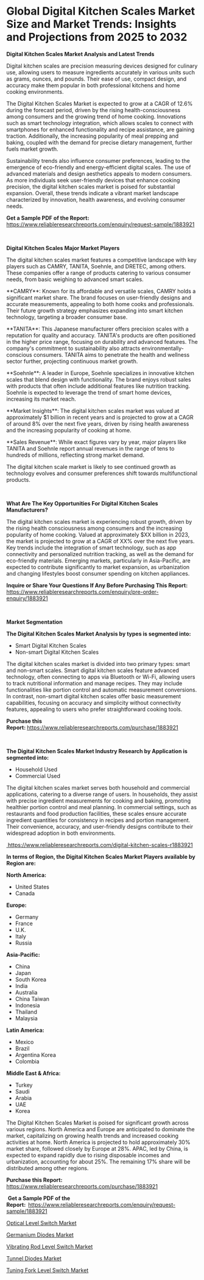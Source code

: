 <p><h1>Global Digital Kitchen Scales Market Size and Market Trends: Insights and Projections from 2025 to 2032</h1></p><p><strong>Digital Kitchen Scales Market Analysis and Latest Trends</strong></p>
<p><p>Digital kitchen scales are precision measuring devices designed for culinary use, allowing users to measure ingredients accurately in various units such as grams, ounces, and pounds. Their ease of use, compact design, and accuracy make them popular in both professional kitchens and home cooking environments. </p><p>The Digital Kitchen Scales Market is expected to grow at a CAGR of 12.6% during the forecast period, driven by the rising health-consciousness among consumers and the growing trend of home cooking. Innovations such as smart technology integration, which allows scales to connect with smartphones for enhanced functionality and recipe assistance, are gaining traction. Additionally, the increasing popularity of meal prepping and baking, coupled with the demand for precise dietary management, further fuels market growth. </p><p>Sustainability trends also influence consumer preferences, leading to the emergence of eco-friendly and energy-efficient digital scales. The use of advanced materials and design aesthetics appeals to modern consumers. As more individuals seek user-friendly devices that enhance cooking precision, the digital kitchen scales market is poised for substantial expansion. Overall, these trends indicate a vibrant market landscape characterized by innovation, health awareness, and evolving consumer needs.</p></p>
<p><strong>Get a Sample PDF of the Report:&nbsp;</strong> <a href="https://www.reliableresearchreports.com/enquiry/request-sample/1883921?utm_campaign=114&utm_medium=2&utm_source=Github&utm_content=ia&utm_term=06042025&utm_id=digital-kitchen-scales">https://www.reliableresearchreports.com/enquiry/request-sample/1883921</a></p>
<p>&nbsp;</p>
<p><strong>Digital Kitchen Scales Major Market Players</strong></p>
<p><p>The digital kitchen scales market features a competitive landscape with key players such as CAMRY, TANITA, Soehnle, and DRETEC, among others. These companies offer a range of products catering to various consumer needs, from basic weighing to advanced smart scales.</p><p>**CAMRY**: Known for its affordable and versatile scales, CAMRY holds a significant market share. The brand focuses on user-friendly designs and accurate measurements, appealing to both home cooks and professionals. Their future growth strategy emphasizes expanding into smart kitchen technology, targeting a broader consumer base.</p><p>**TANITA**: This Japanese manufacturer offers precision scales with a reputation for quality and accuracy. TANITA's products are often positioned in the higher price range, focusing on durability and advanced features. The company's commitment to sustainability also attracts environmentally-conscious consumers. TANITA aims to penetrate the health and wellness sector further, projecting continuous market growth.</p><p>**Soehnle**: A leader in Europe, Soehnle specializes in innovative kitchen scales that blend design with functionality. The brand enjoys robust sales with products that often include additional features like nutrition tracking. Soehnle is expected to leverage the trend of smart home devices, increasing its market reach.</p><p>**Market Insights**: The digital kitchen scales market was valued at approximately $1 billion in recent years and is projected to grow at a CAGR of around 8% over the next five years, driven by rising health awareness and the increasing popularity of cooking at home.</p><p>**Sales Revenue**: While exact figures vary by year, major players like TANITA and Soehnle report annual revenues in the range of tens to hundreds of millions, reflecting strong market demand.</p><p>The digital kitchen scale market is likely to see continued growth as technology evolves and consumer preferences shift towards multifunctional products.</p></p>
<p>&nbsp;</p>
<p><strong>What Are The Key Opportunities For Digital Kitchen Scales Manufacturers?</strong></p>
<p><p>The digital kitchen scales market is experiencing robust growth, driven by the rising health consciousness among consumers and the increasing popularity of home cooking. Valued at approximately $XX billion in 2023, the market is projected to grow at a CAGR of XX% over the next five years. Key trends include the integration of smart technology, such as app connectivity and personalized nutrition tracking, as well as the demand for eco-friendly materials. Emerging markets, particularly in Asia-Pacific, are expected to contribute significantly to market expansion, as urbanization and changing lifestyles boost consumer spending on kitchen appliances.</p></p>
<p><strong>Inquire or Share Your Questions If Any Before Purchasing This Report:</strong> <a href="https://www.reliableresearchreports.com/enquiry/pre-order-enquiry/1883921?utm_campaign=114&utm_medium=2&utm_source=Github&utm_content=ia&utm_term=06042025&utm_id=digital-kitchen-scales">https://www.reliableresearchreports.com/enquiry/pre-order-enquiry/1883921</a></p>
<p>&nbsp;</p>
<p><strong>Market Segmentation</strong></p>
<p><strong>The Digital Kitchen Scales Market Analysis by types is segmented into:</strong></p>
<p><ul><li>Smart Digital Kitchen Scales</li><li>Non-smart Digital Kitchen Scales</li></ul></p>
<p><p>The digital kitchen scales market is divided into two primary types: smart and non-smart scales. Smart digital kitchen scales feature advanced technology, often connecting to apps via Bluetooth or Wi-Fi, allowing users to track nutritional information and manage recipes. They may include functionalities like portion control and automatic measurement conversions. In contrast, non-smart digital kitchen scales offer basic measurement capabilities, focusing on accuracy and simplicity without connectivity features, appealing to users who prefer straightforward cooking tools.</p></p>
<p><strong>Purchase this Report:&nbsp;</strong><a href="https://www.reliableresearchreports.com/purchase/1883921?utm_campaign=114&utm_medium=2&utm_source=Github&utm_content=ia&utm_term=06042025&utm_id=digital-kitchen-scales">https://www.reliableresearchreports.com/purchase/1883921</a></p>
<p>&nbsp;</p>
<p><strong>The Digital Kitchen Scales Market Industry Research by Application is segmented into:</strong></p>
<p><ul><li>Household Used</li><li>Commercial Used</li></ul></p>
<p><p>The digital kitchen scales market serves both household and commercial applications, catering to a diverse range of users. In households, they assist with precise ingredient measurements for cooking and baking, promoting healthier portion control and meal planning. In commercial settings, such as restaurants and food production facilities, these scales ensure accurate ingredient quantities for consistency in recipes and portion management. Their convenience, accuracy, and user-friendly designs contribute to their widespread adoption in both environments.</p></p>
<p><a href="https://www.reliableresearchreports.com/digital-kitchen-scales-r1883921?utm_campaign=114&utm_medium=2&utm_source=Github&utm_content=ia&utm_term=06042025&utm_id=digital-kitchen-scales">&nbsp;https://www.reliableresearchreports.com/digital-kitchen-scales-r1883921</a></p>
<p><strong>In terms of Region, the Digital Kitchen Scales Market Players available by Region are:</strong></p>
<p>
    <p> <strong> North America: </strong>
        <ul>
            <li>United States</li>
            <li>Canada</li>
        </ul>
        </p> 
    <p> <strong> Europe: </strong>
        <ul>
            <li>Germany</li>
            <li>France</li>
            <li>U.K.</li>
            <li>Italy</li>
            <li>Russia</li>
        </ul>
        </p> 
    <p> <strong> Asia-Pacific: </strong>
        <ul>
            <li>China</li>
            <li>Japan</li>
            <li>South Korea</li>
            <li>India</li>
            <li>Australia</li>
            <li>China Taiwan</li>
            <li>Indonesia</li>
            <li>Thailand</li>
            <li>Malaysia</li>
        </ul>
        </p> 
    <p> <strong> Latin America: </strong>
        <ul>
            <li>Mexico</li>
            <li>Brazil</li>
            <li>Argentina Korea</li>
            <li>Colombia</li>
        </ul>
        </p> 
    <p> <strong> Middle East & Africa: </strong>
        <ul>
            <li>Turkey</li>
            <li>Saudi</li>
            <li>Arabia</li>
            <li>UAE</li>
            <li>Korea</li>
        </ul>
    </p>
    </p>
<p><p>The Digital Kitchen Scales Market is poised for significant growth across various regions. North America and Europe are anticipated to dominate the market, capitalizing on growing health trends and increased cooking activities at home. North America is projected to hold approximately 30% market share, followed closely by Europe at 28%. APAC, led by China, is expected to expand rapidly due to rising disposable incomes and urbanization, accounting for about 25%. The remaining 17% share will be distributed among other regions.</p></p>
<p><strong>Purchase this Report: </strong><a href="https://www.reliableresearchreports.com/purchase/1883921?utm_campaign=114&utm_medium=2&utm_source=Github&utm_content=ia&utm_term=06042025&utm_id=digital-kitchen-scales">https://www.reliableresearchreports.com/purchase/1883921</a></p>
<p>&nbsp;<strong>Get a Sample PDF of the Report:&nbsp;&nbsp;</strong><a href="https://www.reliableresearchreports.com/enquiry/request-sample/1883921?utm_campaign=114&utm_medium=2&utm_source=Github&utm_content=ia&utm_term=06042025&utm_id=digital-kitchen-scales">https://www.reliableresearchreports.com/enquiry/request-sample/1883921</a></p>
<p><strong></strong></p>
<p><p><a href="https://github.com/cernkomlkawi/Market-Research-Report-List-1/blob/main/optical-level-switch-market.md?utm_campaign=114&utm_medium=2&utm_source=Github&utm_content=ia&utm_term=06042025&utm_id=digital-kitchen-scales">Optical Level Switch Market</a></p><p><a href="https://github.com/kirstejuvet/Market-Research-Report-List-1/blob/main/germanium-diodes-market.md?utm_campaign=114&utm_medium=2&utm_source=Github&utm_content=ia&utm_term=06042025&utm_id=digital-kitchen-scales">Germanium Diodes Market</a></p><p><a href="https://github.com/abuegalawixo/Market-Research-Report-List-1/blob/main/vibrating-rod-level-switch-market.md?utm_campaign=114&utm_medium=2&utm_source=Github&utm_content=ia&utm_term=06042025&utm_id=digital-kitchen-scales">Vibrating Rod Level Switch Market</a></p><p><a href="https://github.com/godutetraeva/Market-Research-Report-List-1/blob/main/tunnel-diodes-market.md?utm_campaign=114&utm_medium=2&utm_source=Github&utm_content=ia&utm_term=06042025&utm_id=digital-kitchen-scales">Tunnel Diodes Market</a></p><p><a href="https://github.com/trossdushi7u/Market-Research-Report-List-1/blob/main/tuning-fork-level-switch-market.md?utm_campaign=114&utm_medium=2&utm_source=Github&utm_content=ia&utm_term=06042025&utm_id=digital-kitchen-scales">Tuning Fork Level Switch Market</a></p></p>